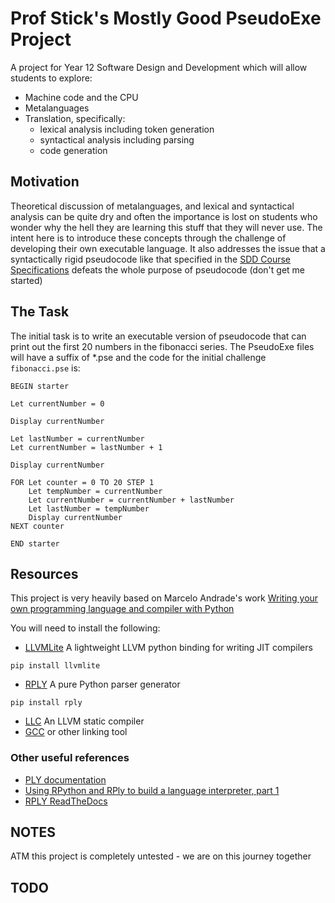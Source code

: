 # Prof Stick's Mostly Good PseudoExe Project

A project for Year 12 Software Design and Development which will allow students to explore:
* Machine code and the CPU
* Metalanguages
* Translation, specifically:
  * lexical analysis including token generation
  * syntactical analysis including parsing
  * code generation

## Motivation
Theoretical discussion of metalanguages, and lexical and syntactical analysis can be quite dry and often the importance is lost on students who wonder why the hell they are learning this stuff that they will never use. The intent here is to introduce these concepts through the challenge of developing their own executable language. It also addresses the issue that a syntactically rigid pseudocode like that specified in the [SDD Course Specifications](https://educationstandards.nsw.edu.au/wps/wcm/connect/44325629-51c6-4330-8bf8-662d5cfbe5fb/software-design-development-course-specs.pdf?MOD=AJPERES&CVID=) defeats the whole purpose of pseudocode (don't get me started)

## The Task
The initial task is to write an executable version of pseudocode that can print out the first 20 numbers in the fibonacci series. The PseudoExe files will have a suffix of *.pse and the code for the initial challenge `fibonacci.pse` is:

```
BEGIN starter

Let currentNumber = 0

Display currentNumber

Let lastNumber = currentNumber
Let currentNumber = lastNumber + 1

Display currentNumber

FOR Let counter = 0 TO 20 STEP 1
    Let tempNumber = currentNumber
    Let currentNumber = currentNumber + lastNumber
    Let lastNumber = tempNumber
    Display currentNumber
NEXT counter

END starter
```

## Resources
This project is very heavily based on Marcelo Andrade's work [Writing your own programming language and compiler with Python](https://blog.usejournal.com/writing-your-own-programming-language-and-compiler-with-python-a468970ae6df)

You will need to install the following:
* [LLVMLite](http://llvmlite.pydata.org) A lightweight LLVM python binding for writing JIT compilers
  
```
pip install llvmlite
```

* [RPLY](https://pypi.org/project/rply/) A pure Python parser generator

```
pip install rply
```

* [LLC](https://llvm.org/docs/CommandGuide/llc.html) An LLVM static compiler
* [GCC](https://gcc.gnu.org/) or other linking tool

### Other useful references

* [PLY documentation](https://www.dabeaz.com/ply/ply.html#ply_nn3)
* [Using RPython and RPly to build a language interpreter, part 1](https://joshsharp.com.au/blog/rpython-rply-interpreter-1.html)
* [RPLY ReadTheDocs](https://rply.readthedocs.io/en/latest/users-guide/lexers.html)

## NOTES
ATM this project is completely untested - we are on this journey together

## TODO
